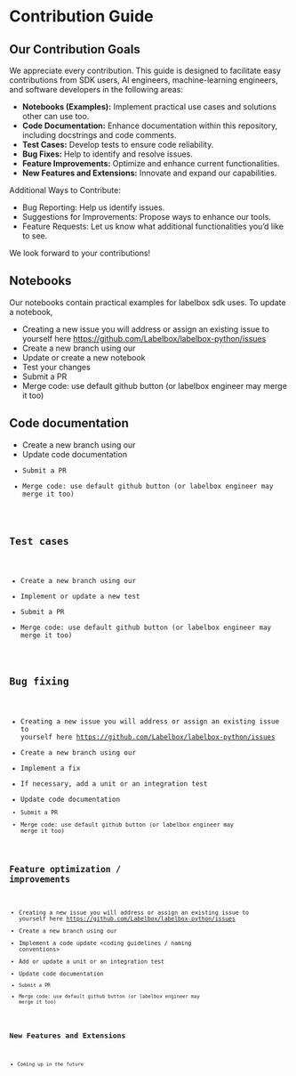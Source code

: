 # Contribution Guide

## Our Contribution Goals
We appreciate every contribution. This guide is designed to facilitate easy contributions from SDK users, AI engineers, machine-learning engineers, and software developers in the following areas:

- **Notebooks (Examples):** Implement practical use cases and solutions other can use too.
- **Code Documentation:** Enhance documentation within this repository, including docstrings and code comments.
- **Test Cases:** Develop tests to ensure code reliability.
- **Bug Fixes:** Help to identify and resolve issues.
- **Feature Improvements:** Optimize and enhance current functionalities.
- **New Features and Extensions:** Innovate and expand our capabilities.

Additional Ways to Contribute:

- Bug Reporting: Help us identify issues.
- Suggestions for Improvements: Propose ways to enhance our tools.
- Feature Requests: Let us know what additional functionalities you’d like to see.

We look forward to your contributions!

## Notebooks
Our notebooks contain practical examples for labelbox sdk uses. To update a notebook, 
- Creating a new issue you will address or assign an existing issue to yourself here https://github.com/Labelbox/labelbox-python/issues
- Create a new branch using our <branch naming guidelines>
- Update or create a new notebook <notebook development process>
- Test your changes
- Submit a PR <create a PR template>
- Merge code: use default github button (or labelbox engineer may merge it too)

## Code documentation
- Create a new branch using our <branch naming guidelines>
- Update code documentation <code documentation update process>
- Submit a PR <create a PR template>
- Merge code: use default github button (or labelbox engineer may merge it too)

## Test cases
- Create a new branch using our <branch naming guidelines>
- Implement or update a new test <testing guidelines>
- Submit a PR <create a PR template>
- Merge code: use default github button (or labelbox engineer may merge it too)

## Bug fixing
- Creating a new issue you will address or assign an existing issue to yourself here https://github.com/Labelbox/labelbox-python/issues
- Create a new branch using our <branch naming guidelines>
- Implement a fix
- If necessary, add a unit or an integration test <testing guidelines>
- Update code documentation <code documentation update process>
- Submit a PR <create a PR template>
- Merge code: use default github button (or labelbox engineer may merge it too)

## Feature optimization / improvements
- Creating a new issue you will address or assign an existing issue to yourself here https://github.com/Labelbox/labelbox-python/issues
- Create a new branch using our <branch naming guidelines>
- Implement a code update <coding guidelines / naming conventions>
- Add or update a unit or an integration test <testing guidelines>
- Update code documentation <code documentation update process>
- Submit a PR <create a PR template>
- Merge code: use default github button (or labelbox engineer may merge it too)

## New Features and Extensions
- Coming up in the future